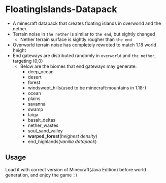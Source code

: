 # FloatingIslands-Datapack

- A minecraft datapack that creates floating islands in overworld and the nether.
- Terrain noise in `the nether` is similar to `the end`, but sightly changed
  - Nether terrain surface is sightly rougher than `the end`
- Overworld terrain noise has completely rewroted to match 1.18 world height
- End gateways are distributed randomly in `overworld` and `the nether`, targeting (0,0)
  - Below are the biomes that end gateways may generate:
    - deep_ocean
    - desert
    - forest
    - windswept_hills(used to be minecraft:mountains in 1.18-)
    - ocean
    - plains
    - savanna
    - swamp
    - taiga
    - basalt_deltas
    - nether_wastes
    - soul_sand_valley
    - **warped_forest**(*heighest density*)
    - end_highlands(*vanilla datapack*)

## Usage

Load it with correct version of Minecraft(Java Edition) before world generation, and enjoy the game `:)`
